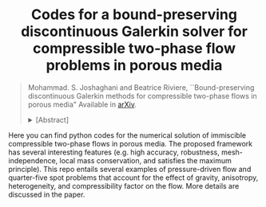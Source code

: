 <center> <h1> Codes for a bound-preserving discontinuous Galerkin solver for compressible two-phase flow problems in porous media </h1> </center>

> Mohammad. S. Joshaghani and Beatrice Riviere,
> ``Bound-preserving discontinuous Galerkin methods for compressible two-phase flows in porous media" Available in [arXiv](https://arxiv.org/abs/2309.01908).
> <details><summary>[Abstract]</summary>
><p> This paper presents a numerical study of immiscible, compressible two-phase flows in porous media, that takes into account heterogeneity, gravity, anisotropy, and injection/production wells. We formulate a fully implicit stable discontinuous Galerkin solver for this system that is accurate, that respects the maximum principle for the approximation of saturation, and that is locally mass conservative. To completely eliminate the overshoot and undershoot phenomena, we construct a flux limiter that produces bound-preserving elementwise average of the saturation. The addition of a slope limiter allows to recover a pointwise bound-preserving discrete saturation. Numerical results show that both maximum principle and monotonicity of the solution are satisfied. The proposed flux limiter does not impact the local mass error and the number of nonlinear solver iterations.
></p>
></details>

Here you can find python codes for the numerical solution of immiscible compressible two-phase flows in porous media. The proposed framework has several interesting features (e.g. high accuracy, robustness, mesh-independence, local mass conservation, and satisfies the maximum principle).
This repo entails several examples of pressure-driven flow and quarter-five spot problems that account for the effect of gravity, anisotropy, heterogeneity, and compressibility factor on the flow. More details are discussed in the paper.




